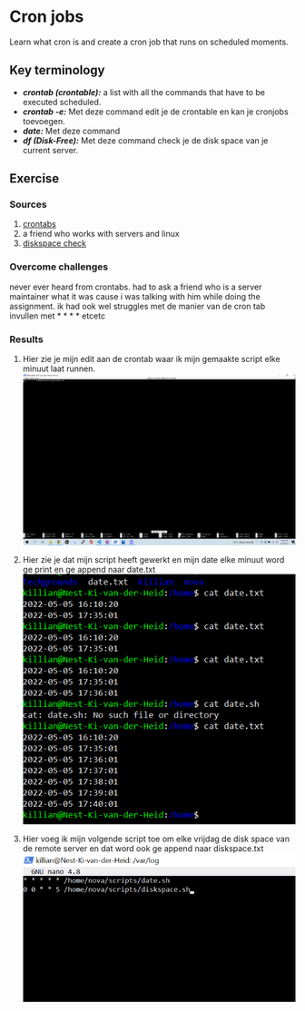# Cron jobs 
Learn what cron is and create a cron job that runs on scheduled moments.

## Key terminology
 - ***crontab (crontable):*** a list with all the commands that have to be executed scheduled.
 - ***crontab -e:*** Met deze command edit je de crontable en kan je cronjobs toevoegen.
 - ***date:*** Met deze command 
 - ***df (Disk-Free):*** Met deze command check je de disk space van je current server.
 


## Exercise
### Sources
1. [crontabs](https://www.freecodecamp.org/news/cron-jobs-in-linux/)
2. a friend who works with servers and linux
3. [diskspace check](http://blog.imm.cnr.it/content/linux-check-disk-space-command-view-system-disk-usage-df-and-du)



### Overcome challenges
never ever heard from crontabs. had to ask a friend who is a server maintainer what it was cause i was talking with him while doing the assignment.
ik had ook wel struggles met de manier van de cron tab invullen met * * * * etcetc


### Results

1. Hier zie je mijn edit aan de crontab waar ik mijn gemaakte script elke minuut laat runnen.
![SS](../../../00_includes/LNX-08/crontab.png)

2. Hier zie je dat mijn script heeft gewerkt en mijn date elke minuut word ge print en ge append naar date.txt
![SS](../../../00_includes/LNX-08/datepm.png)

3. Hier voeg ik mijn volgende script toe om elke vrijdag de disk space van de remote server en dat word ook ge append naar diskspace.txt
![SS](../../../00_includes/LNX-08/diskspace.png)
